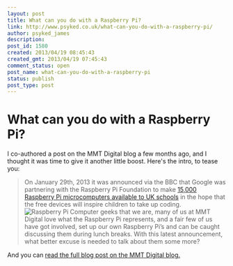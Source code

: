 ```yaml
---
layout: post
title: What can you do with a Raspberry Pi?
link: http://www.psyked.co.uk/what-can-you-do-with-a-raspberry-pi/
author: psyked_james
description: 
post_id: 1580
created: 2013/04/19 08:45:43
created_gmt: 2013/04/19 07:45:43
comment_status: open
post_name: what-can-you-do-with-a-raspberry-pi
status: publish
post_type: post
---
```


# What can you do with a Raspberry Pi?

I co-authored a post on the MMT Digital blog a few months ago, and I thought it was time to give it another little boost. Here's the intro, to tease you: 

> On January 29th, 2013 it was announced via the BBC that Google was partnering with the Raspberry Pi Foundation to make [15,000 Raspberry Pi microcomputers available to UK schools](http://www.raspberrypi.org/archives/3158) in the hope that the free devices will inspire children to take up coding. ![Raspberry Pi](/wp-content/uploads/2013/04/Raspberry.jpg) Computer geeks that we are, many of us at MMT Digital love what the Raspberry Pi represents, and a fair few of us have got involved, set up our own Raspberry Pi’s and can be caught discussing them during lunch breaks. With this latest announcement, what better excuse is needed to talk about them some more?

And you can [read the full blog post on the MMT Digital blog.](http://www.mmtdigital.co.uk/topmenu/blog/Posts/February-2013/What-can-you-do-with-a-Raspberry-Pi)